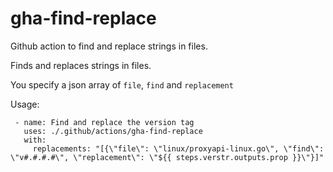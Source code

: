 # gha-find-replace
Github action to find and replace strings in files.

Finds and replaces strings in files.

You specify a json array of `file`, `find` and `replacement`

Usage:
```
 - name: Find and replace the version tag
   uses: ./.github/actions/gha-find-replace
   with:
     replacements: "[{\"file\": \"linux/proxyapi-linux.go\", \"find\": \"v#.#.#.#\", \"replacement\": \"${{ steps.verstr.outputs.prop }}\"}]"
```
